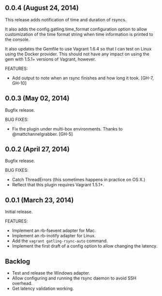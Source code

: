 ## 0.0.4 (August 24, 2014)

This release adds notification of time and duration of rsyncs.

It also adds the config.gatling.time_format configuration option to allow customization of the time format string when
time information is printed to the console.

It also updates the Gemfile to use Vagrant 1.6.4 so that I can test on Linux using the Docker provider. This should not
have any impact on using the gem with 1.5.1+ versions of Vagrant, however.

FEATURES:

- Add output to note when an rsync finishes and how long it took. [GH-7, GH-10]

## 0.0.3 (May 02, 2014)

Bugfix release.

BUG FIXES:

- Fix the plugin under multi-box environments. Thanks to @mattchannelgrabber. [GH-5]

## 0.0.2 (April 27, 2014)

Bugfix release.

BUG FIXES:

- Catch ThreadErrors (this sometimes happens in practice on OS X.)
- Reflect that this plugin requires Vagrant 1.5.1+.

## 0.0.1 (March 23, 2014)

Initial release.

FEATURES:

- Implement an rb-fsevent adapter for Mac.
- Implement an rb-inotify adapter for Linux.
- Add the `vagrant gatling-rsync-auto` command.
- Implement the first draft of a config option to allow changing the latency.

## Backlog

- Test and release the Windows adapter.
- Allow configuring and running the rsync daemon to avoid SSH overhead.
- Get latency validation working.
